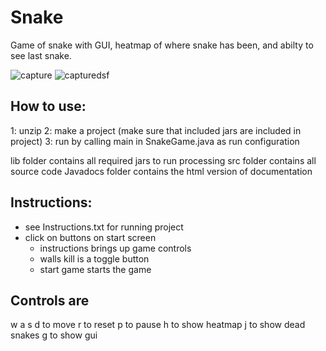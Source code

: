 # Snake
Game of snake with GUI, heatmap of where snake has been, and abilty to see last snake.

![capture](https://user-images.githubusercontent.com/22333355/30186912-87e8a4fa-93f5-11e7-9b5b-74bf44d62162.JPG)
![capturedsf](https://user-images.githubusercontent.com/22333355/30186913-88c64918-93f5-11e7-8104-f3527eb9f962.JPG)

## How to use:
1: unzip
2: make a project (make sure that included jars are included in project)
3: run by calling main in SnakeGame.java as run configuration


lib folder contains all required jars to run processing
src folder contains all source code
Javadocs folder contains the html version of documentation

## Instructions:
  - see Instructions.txt for running project
  - click on buttons on start screen
    - instructions brings up game controls
    - walls kill is a toggle button
    - start game starts the game

## Controls are
   w a s d to move
   r to reset
   p to pause
   h to show heatmap
   j to show dead snakes
   g to show gui
